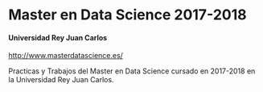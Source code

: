 # Master en Data Science 2017-2018
####  Universidad Rey Juan Carlos 

<http://www.masterdatascience.es/>

Practicas y Trabajos del Master en Data Science cursado en 2017-2018 en la Universidad Rey Juan Carlos.
